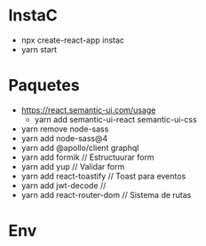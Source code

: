 # InstaC
- npx create-react-app instac
- yarn start

# Paquetes
- https://react.semantic-ui.com/usage
    - yarn add semantic-ui-react semantic-ui-css
- yarn remove node-sass
- yarn add node-sass@4
- yarn add @apollo/client graphql
- yarn add formik   // Estructuurar form
- yarn add yup      // Validar form
- yarn add react-toastify   // Toast para eventos
- yarn add jwt-decode       // 
- yarn add react-router-dom     // Sistema de rutas

# Env
